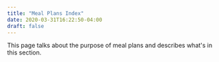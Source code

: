 ```yaml
---
title: "Meal Plans Index"
date: 2020-03-31T16:22:50-04:00
draft: false
---
```


This page talks about the purpose of meal plans and describes what's in this section.